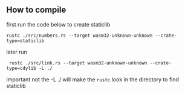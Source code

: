 ## How to compile

first run the code below to create staticlib

```
rustc ./src/numbers.rs --target wasm32-unknown-unknown --crate-type=staticlib
```

later run

```
 rustc ./src/link.rs --target wasm32-unknown-unknown --crate-type=cdylib -L ./
```

important not the -L ./ will make the `rustc` look in the directory to find staticlib
